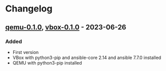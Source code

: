 # Changelog

## [qemu-0.1.0], [vbox-0.1.0] - 2023-06-26
### Added
- First version
- VBox with python3-pip and ansible-core 2.14 and ansible 7.7.0 installed
- QEMU with python3-pip installed

[qemu-0.1.0]: https://gitlab.ics.muni.cz/muni-kypo-images/ubuntu-22.04/-/tree/qemu-0.1.0
[vbox-0.1.0]: https://gitlab.ics.muni.cz/muni-kypo-images/ubuntu-22.04/-/tree/vbox-0.1.0
